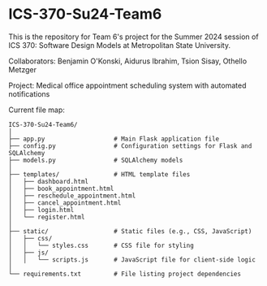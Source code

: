 # ICS-370-Su24-Team6

This is the repository for Team 6's project for the Summer 2024 session of ICS 370: Software Design Models at Metropolitan State University.

Collaborators: Benjamin O'Konski, Aidurus Ibrahim, Tsion Sisay, Othello Metzger

Project: Medical office appointment scheduling system with automated notifications

Current file map:
```
ICS-370-Su24-Team6/
│
├── app.py                   # Main Flask application file
├── config.py                # Configuration settings for Flask and SQLAlchemy
├── models.py                # SQLAlchemy models
│
├── templates/               # HTML template files
│   ├── dashboard.html
│   ├── book_appointment.html
│   ├── reschedule_appointment.html
│   ├── cancel_appointment.html
│   ├── login.html
│   └── register.html
│
├── static/                  # Static files (e.g., CSS, JavaScript)
│   ├── css/
│   │   └── styles.css       # CSS file for styling
│   ├── js/
│   │   └── scripts.js       # JavaScript file for client-side logic
│
└── requirements.txt         # File listing project dependencies
```
